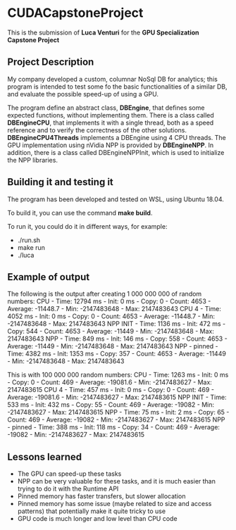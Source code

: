 # CUDACapstoneProject
This is the submission of **Luca Venturi** for the **GPU Specialization Capstone Project** 

## Project Description
My company developed a custom, columnar NoSql DB for analytics; this program is intended to test some fo the basic functionalities of a similar DB, and evaluate the possible speed-up of using a GPU.

The program define an abstract class, **DBEngine**, that defines some expected functions, without implementing them.
There is a class called **DBEngineCPU**, that implements it with a single thread, both as a speed reference and to verify the correctness of the other solutions.
**DBEngineCPU4Threads** implements a DBEngine using 4 CPU threads.
The GPU implementation using nVidia NPP is provided by **DBEngineNPP**.
In addition, there is a class called DBEngineNPPInit, which is used to initialize the NPP libraries.

## Building it and testing it
The program has been developed and tested on WSL, using Ubuntu 18.04.

To build it, you can use the command **make build**.

To run it, you could do it in different ways, for example:
- ./run.sh
- make run
- ./luca

## Example of output
The following is the output after creating 1 000 000 000 of random numbers:
CPU - Time: 12794 ms - Init: 0 ms - Copy: 0 - Count: 4653 - Average: -11448.7 - Min: -2147483648 - Max: 2147483643
CPU 4 - Time: 4052 ms - Init: 0 ms - Copy: 0 - Count: 4653 - Average: -11448.7 - Min: -2147483648 - Max: 2147483643
NPP INIT - Time: 1136 ms - Init: 472 ms - Copy: 544 - Count: 4653 - Average: -11449 - Min: -2147483648 - Max: 2147483643
NPP - Time: 849 ms - Init: 146 ms - Copy: 558 - Count: 4653 - Average: -11449 - Min: -2147483648 - Max: 2147483643
NPP - pinned - Time: 4382 ms - Init: 1353 ms - Copy: 357 - Count: 4653 - Average: -11449 - Min: -2147483648 - Max: 2147483643

This is with 100 000 000 random numbers:
CPU - Time: 1263 ms - Init: 0 ms - Copy: 0 - Count: 469 - Average: -19081.6 - Min: -2147483627 - Max: 2147483615
CPU 4 - Time: 457 ms - Init: 0 ms - Copy: 0 - Count: 469 - Average: -19081.6 - Min: -2147483627 - Max: 2147483615
NPP INIT - Time: 533 ms - Init: 432 ms - Copy: 55 - Count: 469 - Average: -19082 - Min: -2147483627 - Max: 2147483615
NPP - Time: 75 ms - Init: 2 ms - Copy: 65 - Count: 469 - Average: -19082 - Min: -2147483627 - Max: 2147483615
NPP - pinned - Time: 388 ms - Init: 118 ms - Copy: 34 - Count: 469 - Average: -19082 - Min: -2147483627 - Max: 2147483615


## Lessons learned
* The GPU can speed-up these tasks
* NPP can be very valuable for these tasks, and it is much easier than trying to do it with the Runtime API
* Pinned memory has faster transfers, but slower allocation
* Pinned memory has some issue (maybe related to size and access patterns) that potentially make it quite tricky to use
* GPU code is much longer and low level than CPU code